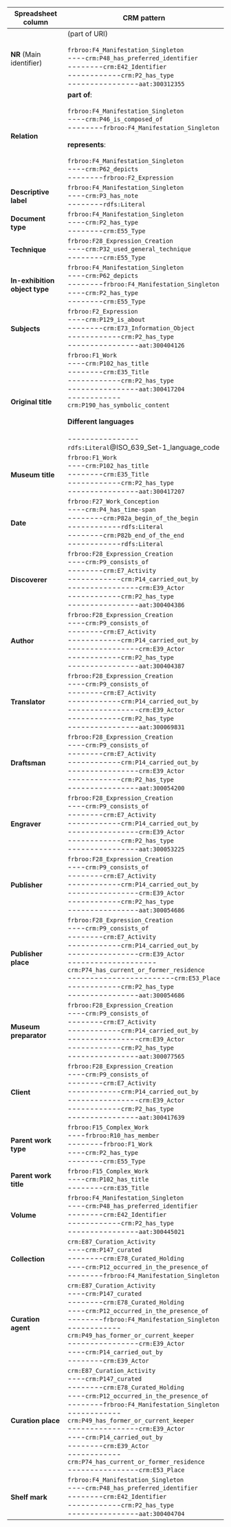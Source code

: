 | Spreadsheet column                     | CRM pattern                                                                                                                                                                                                                                                                                                                                                                                                                            |
|----------------------------------|----------------------------------------------------------------------------------------------------------------------------------------------------------------------------------------------------------------------------------------------------------------------------------------------------------------------------------------------------------------------------------------------------------------------------------------|
| **NR** (Main identifier)                               | (part of URI)<br><br>`frbroo:F4_Manifestation_Singleton`<br>----`crm:P48_has_preferred_identifier`<br>--------`crm:E42_Identifier`<br>------------`crm:P2_has_type`<br>----------------`aat:300312355`                                                                                                                                                                                                                                 |
| **Relation**                        | **part of**:<br><br>`frbroo:F4_Manifestation_Singleton`<br>----`crm:P46_is_composed_of`<br>--------`frbroo:F4_Manifestation_Singleton`<br><br>**represents**:<br><br>`frbroo:F4_Manifestation_Singleton`<br>----`crm:P62_depicts`<br>--------`frbroo:F2_Expression`                                                                                                                                                                      |
| **Descriptive label**                       | `frbroo:F4_Manifestation_Singleton`<br>----`crm:P3_has_note`<br>--------`rdfs:Literal`                                                                                                                                                                                                                                                                                                                                               |
| **Document type**           | `frbroo:F4_Manifestation_Singleton`<br>----`crm:P2_has_type`<br>--------`crm:E55_Type`                                                                                                                                                                                                                                                                                                                                                 |
| **Technique**                          | `frbroo:F28_Expression_Creation`<br>----`crm:P32_used_general_technique`<br>--------`crm:E55_Type`                                                                                                                                                                                                                                                                                                                                     |
| **In-exhibition object type** | `frbroo:F4_Manifestation_Singleton`<br>----`crm:P62_depicts`<br>--------`frbroo:F4_Manifestation_Singleton`<br>----`crm:P2_has_type`<br>--------`crm:E55_Type`                                                                                                                                                                                                                                                                         |
| **Subjects**                         | `frbroo:F2_Expression`<br>----`crm:P129_is_about`<br>--------`crm:E73_Information_Object`<br>------------`crm:P2_has_type`<br>----------------`aat:300404126`                                                                                                                                                                                                                                                                                                                                               |
| **Original title**                 | `frbroo:F1_Work`<br>----`crm:P102_has_title`<br>--------`crm:E35_Title`<br>------------`crm:P2_has_type`<br>----------------`aat:300417204`<br>------------`crm:P190_has_symbolic_content`<br><br>**Different languages**<br><br>----------------`rdfs:Literal`@ISO_639_Set-1_language_code                                                                                                                                                                                                                                                                                                                                                             |
| **Museum title**                   | `frbroo:F1_Work`<br>----`crm:P102_has_title`<br>--------`crm:E35_Title`<br>------------`crm:P2_has_type`<br>----------------`aat:300417207`                                                                                                                                                                                                                                                                                                                                            |
| **Date**                             | `frbroo:F27_Work_Conception`<br>----`crm:P4_has_time-span`<br>--------`crm:P82a_begin_of_the_begin`<br>------------`rdfs:Literal`<br>--------`crm:P82b_end_of_the_end`<br>------------`rdfs:Literal`                                                                                                                                                                                                                     |
| **Discoverer**                       | `frbroo:F28_Expression_Creation`<br>----`crm:P9_consists_of`<br>--------`crm:E7_Activity`<br>------------`crm:P14_carried_out_by`<br>----------------`crm:E39_Actor`<br>------------`crm:P2_has_type`<br>----------------`aat:300404386`                                                                                                                                                                                               |
| **Author**                           | `frbroo:F28_Expression_Creation`<br>----`crm:P9_consists_of`<br>--------`crm:E7_Activity`<br>------------`crm:P14_carried_out_by`<br>----------------`crm:E39_Actor`<br>------------`crm:P2_has_type`<br>----------------`aat:300404387`                                                                                                                                                                                               |
| **Translator**                       | `frbroo:F28_Expression_Creation`<br>----`crm:P9_consists_of`<br>--------`crm:E7_Activity`<br>------------`crm:P14_carried_out_by`<br>----------------`crm:E39_Actor`<br>------------`crm:P2_has_type`<br>----------------`aat:300069831`                                                                                                                                                                                               |
| **Draftsman**                      | `frbroo:F28_Expression_Creation`<br>----`crm:P9_consists_of`<br>--------`crm:E7_Activity`<br>------------`crm:P14_carried_out_by`<br>----------------`crm:E39_Actor`<br>------------`crm:P2_has_type`<br>----------------`aat:300054200`                                                                                                                                                                                               |
| **Engraver**                         | `frbroo:F28_Expression_Creation`<br>----`crm:P9_consists_of`<br>--------`crm:E7_Activity`<br>------------`crm:P14_carried_out_by`<br>----------------`crm:E39_Actor`<br>------------`crm:P2_has_type`<br>----------------`aat:300053225`                                                                                                                                                                                               |
| **Publisher**                          | `frbroo:F28_Expression_Creation`<br>----`crm:P9_consists_of`<br>--------`crm:E7_Activity`<br>------------`crm:P14_carried_out_by`<br>----------------`crm:E39_Actor`<br>------------`crm:P2_has_type`<br>----------------`aat:300054686`                                                                                                                                                                                               |
| **Publisher place**                    | `frbroo:F28_Expression_Creation`<br>----`crm:P9_consists_of`<br>--------`crm:E7_Activity`<br>------------`crm:P14_carried_out_by`<br>----------------`crm:E39_Actor`<br>--------------------`crm:P74_has_current_or_former_residence`<br>------------------------`crm:E53_Place`<br>------------`crm:P2_has_type`<br>----------------`aat:300054686`                                                                                   |
| **Museum preparator**              | `frbroo:F28_Expression_Creation`<br>----`crm:P9_consists_of`<br>--------`crm:E7_Activity`<br>------------`crm:P14_carried_out_by`<br>----------------`crm:E39_Actor`<br>------------`crm:P2_has_type`<br>----------------`aat:300077565`                                                                                                                                                                                               |
| **Client**                      | `frbroo:F28_Expression_Creation`<br>----`crm:P9_consists_of`<br>--------`crm:E7_Activity`<br>------------`crm:P14_carried_out_by`<br>----------------`crm:E39_Actor`<br>------------`crm:P2_has_type`<br>----------------`aat:300417639`                                                                                                                                                                                               |
| **Parent work type**          | `frbroo:F15_Complex_Work`<br>----`frbroo:R10_has_member`<br>--------`frbroo:F1_Work`<br>----`crm:P2_has_type`<br>--------`crm:E55_Type`                                                                                                                                                                                                                                                                                                |
| **Parent work title**             | `frbroo:F15_Complex_Work`<br>----`crm:P102_has_title`<br>--------`crm:E35_Title`                                                                                                                                                                                                                                                                                                                                                       |
| **Volume**                           | `frbroo:F4_Manifestation_Singleton`<br>----`crm:P48_has_preferred_identifier`<br>--------`crm:E42_Identifier`<br>------------`crm:P2_has_type`<br>----------------`aat:300445021`                                                                                                                                                                                                                                                      |
| **Collection**                       | `crm:E87_Curation_Activity`<br>----`crm:P147_curated`<br>--------`crm:E78_Curated_Holding`<br>----`crm:P12_occurred_in_the_presence_of`<br>--------`frbroo:F4_Manifestation_Singleton`                                                                                                                                                                                                                                                 |
| **Curation agent**               | `crm:E87_Curation_Activity`<br>----`crm:P147_curated`<br>--------`crm:E78_Curated_Holding`<br>----`crm:P12_occurred_in_the_presence_of`<br>--------`frbroo:F4_Manifestation_Singleton`<br>------------`crm:P49_has_former_or_current_keeper`<br>----------------`crm:E39_Actor`<br>----`crm:P14_carried_out_by`<br>--------`crm:E39_Actor`                                                                                             |
| **Curation place**              | `crm:E87_Curation_Activity`<br>----`crm:P147_curated`<br>--------`crm:E78_Curated_Holding`<br>----`crm:P12_occurred_in_the_presence_of`<br>--------`frbroo:F4_Manifestation_Singleton`<br>------------`crm:P49_has_former_or_current_keeper`<br>----------------`crm:E39_Actor`<br>----`crm:P14_carried_out_by`<br>--------`crm:E39_Actor`<br>------------`crm:P74_has_current_or_former_residence`<br>----------------`crm:E53_Place` |
| **Shelf mark**                     | `frbroo:F4_Manifestation_Singleton`<br>----`crm:P48_has_preferred_identifier`<br>--------`crm:E42_Identifier`<br>------------`crm:P2_has_type`<br>----------------`aat:300404704`                                                                                                                                                                                                                                                      |